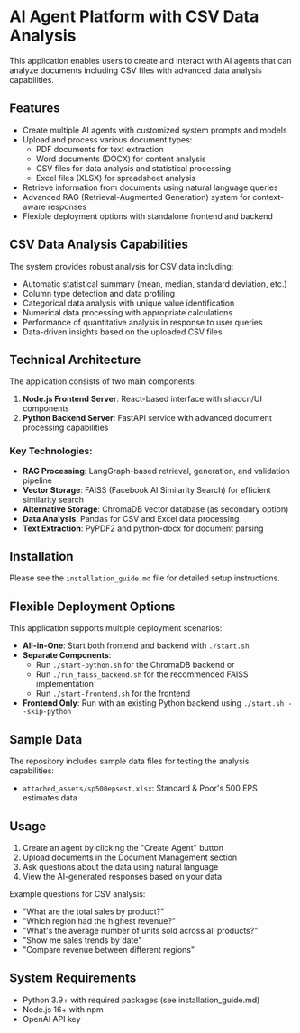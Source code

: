 # AI Agent Platform with CSV Data Analysis

This application enables users to create and interact with AI agents that can analyze documents including CSV files with advanced data analysis capabilities.

## Features

- Create multiple AI agents with customized system prompts and models
- Upload and process various document types:
  - PDF documents for text extraction
  - Word documents (DOCX) for content analysis
  - CSV files for data analysis and statistical processing
  - Excel files (XLSX) for spreadsheet analysis
- Retrieve information from documents using natural language queries
- Advanced RAG (Retrieval-Augmented Generation) system for context-aware responses
- Flexible deployment options with standalone frontend and backend

## CSV Data Analysis Capabilities

The system provides robust analysis for CSV data including:

- Automatic statistical summary (mean, median, standard deviation, etc.)
- Column type detection and data profiling
- Categorical data analysis with unique value identification
- Numerical data processing with appropriate calculations
- Performance of quantitative analysis in response to user queries
- Data-driven insights based on the uploaded CSV files

## Technical Architecture

The application consists of two main components:

1. **Node.js Frontend Server**: React-based interface with shadcn/UI components
2. **Python Backend Server**: FastAPI service with advanced document processing capabilities

### Key Technologies:

- **RAG Processing**: LangGraph-based retrieval, generation, and validation pipeline
- **Vector Storage**: FAISS (Facebook AI Similarity Search) for efficient similarity search
- **Alternative Storage**: ChromaDB vector database (as secondary option)
- **Data Analysis**: Pandas for CSV and Excel data processing
- **Text Extraction**: PyPDF2 and python-docx for document parsing

## Installation

Please see the `installation_guide.md` file for detailed setup instructions.

## Flexible Deployment Options

This application supports multiple deployment scenarios:

- **All-in-One**: Start both frontend and backend with `./start.sh`
- **Separate Components**: 
  - Run `./start-python.sh` for the ChromaDB backend or
  - Run `./run_faiss_backend.sh` for the recommended FAISS implementation
  - Run `./start-frontend.sh` for the frontend
- **Frontend Only**: Run with an existing Python backend using `./start.sh --skip-python`

## Sample Data

The repository includes sample data files for testing the analysis capabilities:
- `attached_assets/sp500epsest.xlsx`: Standard & Poor's 500 EPS estimates data

## Usage

1. Create an agent by clicking the "Create Agent" button
2. Upload documents in the Document Management section
3. Ask questions about the data using natural language
4. View the AI-generated responses based on your data

Example questions for CSV analysis:
- "What are the total sales by product?"
- "Which region had the highest revenue?"
- "What's the average number of units sold across all products?"
- "Show me sales trends by date"
- "Compare revenue between different regions"

## System Requirements

- Python 3.9+ with required packages (see installation_guide.md)
- Node.js 16+ with npm
- OpenAI API key

